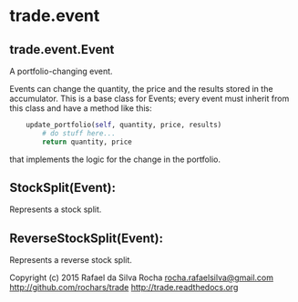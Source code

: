 # trade.event

## trade.event.Event
A portfolio-changing event.

Events can change the quantity, the price and the results stored in
the accumulator. This is a base class for Events; every event must
inherit from this class and have a method like this:

```python
    update_portfolio(self, quantity, price, results)
        # do stuff here...
        return quantity, price
```

that implements the logic for the change in the portfolio.


## StockSplit(Event):
Represents a stock split.

## ReverseStockSplit(Event):
Represents a reverse stock split.


Copyright (c) 2015 Rafael da Silva Rocha
rocha.rafaelsilva@gmail.com
http://github.com/rochars/trade
http://trade.readthedocs.org

